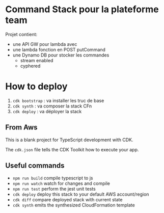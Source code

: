 # Command Stack pour la plateforme team 

Projet contient:
- une API GW pour lambda avec 
- une lambda fonction en POST putCommand
- une Dynamo DB pour stocker les commandes
  - stream enabled
  - cyphered

# How to deploy 

1. `cdk bootstrap` : va installer les truc de base
2. `cdk synth` : va composer la stack CFn
3. `cdk deploy` : va déployer la stack 

## From Aws

This is a blank project for TypeScript development with CDK.

The `cdk.json` file tells the CDK Toolkit how to execute your app.

## Useful commands

 * `npm run build`   compile typescript to js
 * `npm run watch`   watch for changes and compile
 * `npm run test`    perform the jest unit tests
 * `cdk deploy`      deploy this stack to your default AWS account/region
 * `cdk diff`        compare deployed stack with current state
 * `cdk synth`       emits the synthesized CloudFormation template

